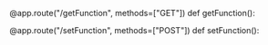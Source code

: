 @app.route("/getFunction", methods=["GET"])
def getFunction():

@app.route("/setFunction", methods=["POST"])
def setFunction():